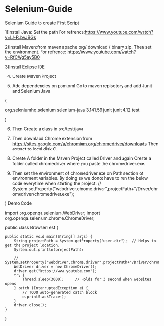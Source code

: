 # Selenium-Guide
Selenium Guide to create First Script



1)Install Java: Set the path 
For refrence:https://www.youtube.com/watch?v=IJ-PJbvJBGs

2)Install Maven:from  maven apache org/ download / binary zip. Then set the environment. 
For refrence: https://www.youtube.com/watch?v=RfCWg5ay5B0

3)Install Eclipse IDE

4) Create Maven Project 

5) Add dependencies on pom.xml 
Go to maven repisotory and
add Junit and Selenium Java

(  

 <!-- https://mvnrepository.com/artifact/org.seleniumhq.selenium/selenium-java -->
<dependency>
    <groupId>org.seleniumhq.selenium</groupId>
    <artifactId>selenium-java</artifactId>
    <version>3.141.59</version>
</dependency>

<!-- https://mvnrepository.com/artifact/junit/junit -->
<dependency>
    <groupId>junit</groupId>
    <artifactId>junit</artifactId>
    <version>4.12</version>
    <scope>test</scope>
</dependency>

)


6) Then Create a class in src/test/java 

7) Then downlaod Chrome extension from https://sites.google.com/a/chromium.org/chromedriver/downloads 
Then extract to local disk C.

8) Create A folder in the Maven Project called Driver and again Create a folder called chromedriver where you paste the chromedriver.exe.


9) Then set the environment of chromedriver.exe on Path section of environment variables. By doing so we donot have to run the below code everytime when starting the project.
// System.setProperty("webdriver.chrome.driver",projectPath+"/Driver/chromedriver/chromedriver.exe");

) Demo Code 

import org.openqa.selenium.WebDriver;
import org.openqa.selenium.chrome.ChromeDriver;

public class BrowserTest {

	public static void main(String[] args) {
		String projectPath = System.getProperty("user.dir");  // Helps to get the project location. 
		System.out.println(projectPath);

		// System.setProperty("webdriver.chrome.driver",projectPath+"/Driver/chromedriver/chromedriver.exe");
		WebDriver driver = new ChromeDriver();
		driver.get("https://www.youtube.com");
		try {
			Thread.sleep(3000);     // Holds for 3 second when websites opens
		} catch (InterruptedException e) {
			// TODO Auto-generated catch block
			e.printStackTrace();
		}
		driver.close();
	}

}



